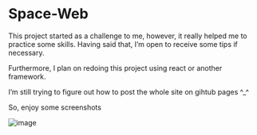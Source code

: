 # Space-Web


This project started as a challenge to me, however, it really helped me to practice some skills. Having said that, I’m open to receive some tips if necessary. 

Furthermore, I plan on redoing this project using react or another framework.

I’m still trying to figure out how to post the whole site on gihtub pages ^_^

So, enjoy some screenshots

![image](https://user-images.githubusercontent.com/103596102/194679691-6c05d1bc-e0f0-4e08-9291-1bc248963ed6.png)

